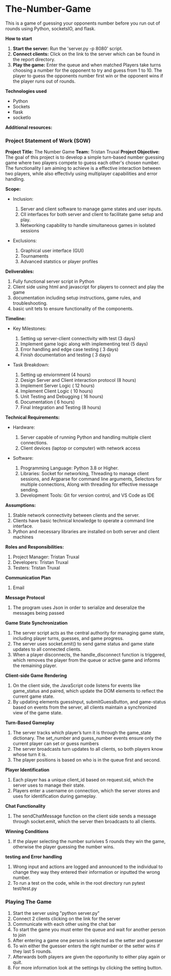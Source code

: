# The-Number-Game

This is a game of guessing your opponents number before you run out of rounds using Python, socketsIO, and flask.

**How to start**
1. **Start the server:** Run the 'server.py -p 8080' script.
2. **Connect clients:** Click on the link to the server which can be found in the report directory.
3. **Play the game:** Enter the queue and when matched Players take turns choosing a number for the opponent to try and guess from 1 to 10. The player to guess the opponents number first win or the opponent wins if the player runs out of rounds.

**Technologies used**
* Python
* Sockets
* flask
* socketIo

**Additional resources:**
### Project Statement of Work (SOW)
**Project Title:** The Number Game
**Team:** Tristan Truxal
**Project Objective:** The goal of this project is to develop a simple turn-based number guessing game where two players compete to guess each other's chosen number. The functionality I am aiming to achieve is a effective interaction between two players, while also effectivly using multiplayer capabilities and error handling.

**Scope:**
* Inclusion:
  1. Server and client software to manage game states and user inputs.
  2. ClI interfaces for both server and client to facilitate game setup and play.
  3. Networking capability to handle simultaneous games in isolated sessions

* Exclusions:
  1. Graphical user interface (GUI)
  2. Tournaments
  3. Advanced statstics or player profiles
 
**Deliverables:**
1. Fully functional server script in Python
2. Client side using html and javascript for players to connect and play the game
3. documentation including setup instructions, game rules, and troubleshooting.
4. basic unit tets to ensure functionality of the components.

**Timeline:**
* Key Milestones:
  1. Setting up server-client connectivity with test (3 days)
  2. Implement game logic along with implementing test (5 days)
  3. Error handling and edge case testing ( 3 days)
  4. Finish documentation and testing ( 3 days)
 
* Task Breakdown:
  1. Setting up enviornment (4 hours)
  2. Design Server and Client interaction protocol (8 hours)
  3. Implement Server Logic ( 12 hours)
  4. Implement Client Logic ( 10 hours)
  5. Unit Testing and Debugging ( 16 hours)
  6. Documentation ( 6 hours)
  7. Final Integration and Testing (8 hours)

**Technical Requirements:**
* Hardware:
    1. Server capable of running Python and handling multiple client connections.
    2. Client devices (laptop or computer) with network access
 
* Software:
  1. Programming Language: Python 3.8 or Higher.
  2. Libraries: Socket for networking, Threading to manage client sessions, and Argparse for command line arguments, Selectors for multiple connections, Along with threading for effective message sending.
  3. Development Tools: Git for version control, and VS Code as IDE

**Assumptions:**
  1. Stable network connectivity between clients and the server.
  2. Clients have basic technical knowledge to operate a command line interface.
  3. Python and necessary libraries are installed on both server and client machines

**Roles and Responsibilities:**
1. Project Manager: Tristan Truxal
2. Developers: Tristan Truxal
3. Testers: Tristan Truxal

**Communication Plan**
1. Email

**Message Protocol**
1. The program uses Json in order to serialize and deseralize the messages being passed

**Game State Synchronization**
1. The server script acts as the central authority for managing game state, including player turns, guesses, and game progress.
2. The server uses socket.emit() to send game status and game state updates to all connected clients.
3. When a player disconnects, the handle_disconnect function is triggered, which removes the player from the queue or active game and informs the remaining player.

**Client-side Game Rendering**
1. On the client side, the JavaScript code listens for events like game_status and paired, which update the DOM elements to reflect the current game state.
2. By updating elements guessInput, submitGuessButton, and game-status based on events from the server, all clients maintain a synchronized view of the game state.

**Turn-Based Gameplay**
1. The server tracks which player’s turn it is through the game_state dictionary. The set_number and guess_number events ensure only the current player can set or guess numbers
2. The server broadcasts turn updates to all clients, so both players know whose turn it is.
3. The player positions is based on who is in the queue first and second.
 
**Player Identification**
1. Each player has a unique client_id based on request.sid, which the server uses to manage their state.
2. Players enter a username on connection, which the server stores and uses for identification during gameplay.

**Chat Functionality**
1. The sendChatMessage function on the client side sends a message through socket.emit, which the server then broadcasts to all clients.

**Winning Conditions**
1. If the player selecting the number surivives 5 rounds they win the game, otherwise the player guessing the number wins.

**testing and Error handling**
1. Wrong input and actions are logged and announced to the individual to change they way they entered their information or inputted the wrong number.
2. To run a test on the code, while in the root directory run pytest test/test.py

### Playing The Game
1. Start the server using "python server.py"
2. Connect 2 clients clicking on the link for the server
3. Communicate with each other using the chat bar
4. To start the game you must enter the queue and wait for another person to join
5. After entering a game one person is selected as the setter and guesser
6. To win either the guesser enters the right number or the setter wins if they last 5 rounds.
7. Afterwards both players are given the opportunity to either play again or quit.
8. For more information look at the settings by clicking the setting button.
